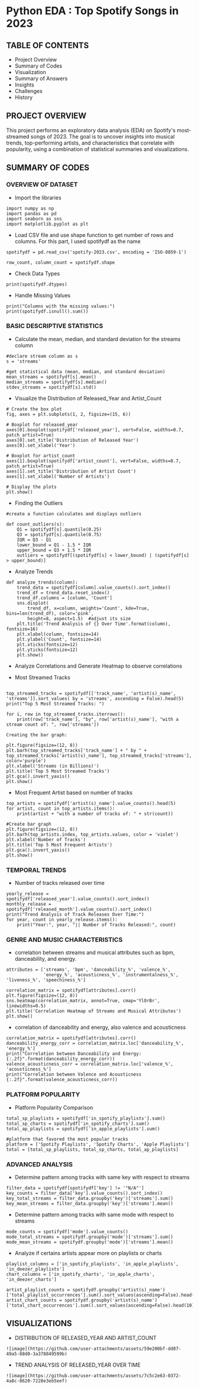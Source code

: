 # Python EDA : Top Spotify Songs in 2023

## TABLE OF CONTENTS

- Project Overview
- Summary of Codes
- Visualization
- Summary of Answers
- Insights
- Challenges
- History

## PROJECT OVERVIEW

This project performs an exploratory data analysis (EDA) on Spotify's most-streamed songs of 2023. The goal is to uncover insights into musical trends, top-performing artists, and characteristics that correlate with popularity, using a combination of statistical summaries and visualizations.


## SUMMARY OF CODES

### OVERVIEW OF DATASET

- Import the libraries
```
import numpy as np
import pandas as pd
import seaborn as sns
import matplotlib.pyplot as plt
```

- Load CSV file and use shape function to get number of rows and columns. For this part, I used spotifydf as the name
```
spotifydf = pd.read_csv('spotify-2023.csv', encoding = 'ISO-8859-1')

row_count, column_count = spotifydf.shape
```

- Check Data Types
```
print(spotifydf.dtypes)
```

- Handle Missing Values
```
print("Columns with the missing values:")
print(spotifydf.isnull().sum())
```

### BASIC DESCRIPTIVE STATISTICS 

- Calculate the mean, median, and standard deviation for the streams column
```
#declare stream column as s 
s = 'streams'

#get statistical data (mean, median, and standard deviation)
mean_streams = spotifydf[s].mean()
median_streams = spotifydf[s].median()
stdev_streams = spotifydf[s].std()
```

- Visualize the Distribution of Released_Year and Artist_Count
```
# Create the box plot
fig, axes = plt.subplots(1, 2, figsize=(15, 6))

# Boxplot for released_year
axes[0].boxplot(spotifydf['released_year'], vert=False, widths=0.7, patch_artist=True)
axes[0].set_title('Distribution of Released Year')
axes[0].set_xlabel('Year')

# Boxplot for artist_count
axes[1].boxplot(spotifydf['artist_count'], vert=False, widths=0.7, patch_artist=True)
axes[1].set_title('Distribution of Artist Count')
axes[1].set_xlabel('Number of Artists')

# Display the plots
plt.show()
```

- Finding the Outliers
```
#create a function calculates and displays outliers

def count_outliers(s):
    Q1 = spotifydf[s].quantile(0.25)
    Q3 = spotifydf[s].quantile(0.75)
    IQR = Q3 - Q1
    lower_bound = Q1 - 1.5 * IQR
    upper_bound = Q3 + 1.5 * IQR
    outliers = spotifydf[(spotifydf[s] < lower_bound) | (spotifydf[s] > upper_bound)]
```

- Analyze Trends
```
def analyze_trends(column):
    trend_data = spotifydf[column].value_counts().sort_index()
    trend_df = trend_data.reset_index()
    trend_df.columns = [column, 'Count']
    sns.displot(
        trend_df, x=column, weights='Count', kde=True, bins=len(trend_df), color='pink',
        height=8, aspect=1.5)  #adjust its size 
    plt.title('Trend Analysis of {} Over Time'.format(column), fontsize=16)
    plt.xlabel(column, fontsize=14)
    plt.ylabel('Count', fontsize=14)
    plt.xticks(fontsize=12)
    plt.yticks(fontsize=12)
    plt.show()
```

- Analyze Correlations and Generate Heatmap to observe correlations

- Most Streamed Tracks
```

top_streamed_tracks = spotifydf[['track_name', 'artist(s)_name', 'streams']].sort_values( by = 'streams', ascending = False).head(5)
print("Top 5 Most Streamed Tracks: ")

for i, row in top_streamed_tracks.iterrows():
    print(row['track_name'], "by", row['artist(s)_name'], "with a stream count of: ", row['streams'])

Creating the bar graph:

plt.figure(figsize=(12, 8))
plt.barh(top_streamed_tracks['track_name'] + " by " + top_streamed_tracks['artist(s)_name'], top_streamed_tracks['streams'], color='purple')
plt.xlabel('Streams (in Billions)')
plt.title('Top 5 Most Streamed Tracks')
plt.gca().invert_yaxis()
plt.show()
```

- Most Frequent Artist based on number of tracks
```
top_artists = spotifydf['artist(s)_name'].value_counts().head(5)
for artist, count in top_artists.items():
    print(artist + "with a number of tracks of: " + str(count))

#Create bar graph
plt.figure(figsize=(12, 8))
plt.barh(top_artists.index, top_artists.values, color = 'violet')
plt.xlabel('Number of Tracks')
plt.title('Top 5 Most Frequent Artists')
plt.gca().invert_yaxis()  
plt.show()
```

### TEMPORAL TRENDS

- Number of tracks released over time
```
yearly_release = spotifydf['released_year'].value_counts().sort_index()
monthly_release = spotifydf['released_month'].value_counts().sort_index()
print("Trend Analysis of Track Releases Over Time:")
for year, count in yearly_release.items():
    print("Year:", year, "|| Number of Tracks Released:", count)
```

### GENRE AND MUSIC CHARACTERISTICS

- correlation between streams and musical attributes such as bpm, danceability, and energy.

```
attributes = ['streams', 'bpm', 'danceability_%', 'valence_%', 
              'energy_%', 'acousticness_%', 'instrumentalness_%', 'liveness_%', 'speechiness_%']

correlation_matrix = spotifydf[attributes].corr()
plt.figure(figsize=(12, 8))
sns.heatmap(correlation_matrix, annot=True, cmap='YlOrBr', linewidths=0.5)
plt.title('Correlation Heatmap of Streams and Musical Attributes')
plt.show()
```

- correlation of danceability and energy, also valence and acousticness
```
correlation_matrix = spotifydf[attributes].corr()
danceability_energy_corr = correlation_matrix.loc['danceability_%', 'energy_%']
print("Correlation between Danceability and Energy:{:.2f}".format(danceability_energy_corr))
valence_acousticness_corr = correlation_matrix.loc['valence_%', 'acousticness_%']
print("Correlation between Valence and Acousticness {:.2f}".format(valence_acousticness_corr))
```

### PLATFORM POPULARITY

- Platform Popularity Comparison
```
total_sp_playlists = spotifydf['in_spotify_playlists'].sum()
total_sp_charts = spotifydf['in_spotify_charts'].sum()
total_ap_playlists = spotifydf['in_apple_playlists'].sum()

#platform that favored the most popular tracks
platform = ['Spotify Playlists', 'Spotify Charts', 'Apple Playlists']
total = [total_sp_playlists, total_sp_charts, total_ap_playlists]
```

### ADVANCED ANALYSIS

- Determine pattern among tracks with same key with respect to streams
```
filter_data = spotifydf[spotifydf['key'] != '"N/A"']
key_counts = filter_data['key'].value_counts().sort_index()
key_total_streams = filter_data.groupby('key')['streams'].sum()
key_mean_streams = filter_data.groupby('key')['streams'].mean()
```

- Determine pattern among tracks with same mode with respect to streams
```
mode_counts = spotifydf['mode'].value_counts()
mode_total_streams = spotifydf.groupby('mode')['streams'].sum()
mode_mean_streams = spotifydf.groupby('mode')['streams'].mean()
```

- Analyze if certains artists appear more on playlists or charts
```
playlist_columns = ['in_spotify_playlists', 'in_apple_playlists', 'in_deezer_playlists']
chart_columns = ['in_spotify_charts', 'in_apple_charts', 'in_deezer_charts']

artist_playlist_counts = spotifydf.groupby('artist(s)_name')['total_playlist_occurrences'].sum().sort_values(ascending=False).head(10)
artist_chart_counts = spotifydf.groupby('artist(s)_name')['total_chart_occurrences'].sum().sort_values(ascending=False).head(10)
```

## VISUALIZATIONS

- DISTRIBUTION OF RELEASED_YEAR AND ARTIST_COUNT
```
![image](https://github.com/user-attachments/assets/59e200bf-dd87-49a5-88d0-3a378849599b)
```

- TREND ANALYSIS OF RELEASED_YEAR OVER TIME
```
![image](https://github.com/user-attachments/assets/7c5c2e63-0372-4a8c-8620-7228e3eb5eef)
```

